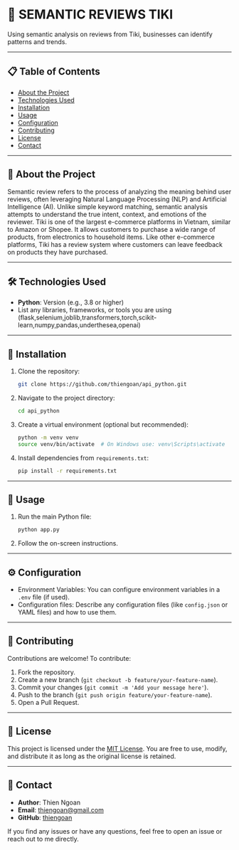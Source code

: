 # 📘 SEMANTIC REVIEWS TIKI

Using semantic analysis on reviews from Tiki, businesses can identify patterns and trends.

---

## 📋 Table of Contents

- [About the Project](#about-the-project)
- [Technologies Used](#technologies-used)
- [Installation](#installation)
- [Usage](#usage)
- [Configuration](#configuration)
- [Contributing](#contributing)
- [License](#license)
- [Contact](#contact)

---

## 📖 About the Project

Semantic review refers to the process of analyzing the meaning behind user reviews, often leveraging Natural Language Processing (NLP) and Artificial Intelligence (AI). Unlike simple keyword matching, semantic analysis attempts to understand the true intent, context, and emotions of the reviewer.
Tiki is one of the largest e-commerce platforms in Vietnam, similar to Amazon or Shopee. It allows customers to purchase a wide range of products, from electronics to household items. Like other e-commerce platforms, Tiki has a review system where customers can leave feedback on products they have purchased.

---

## 🛠️ Technologies Used

- **Python**: Version (e.g., 3.8 or higher)
- List any libraries, frameworks, or tools you are using (flask,selenium,joblib,transformers,torch,scikit-learn,numpy,pandas,underthesea,openai)

---

## 🚀 Installation

1. Clone the repository:
   ```bash
   git clone https://github.com/thiengoan/api_python.git
   ```
2. Navigate to the project directory:
   ```bash
   cd api_python
   ```
3. Create a virtual environment (optional but recommended):
   ```bash
   python -m venv venv
   source venv/bin/activate  # On Windows use: venv\Scripts\activate
   ```
4. Install dependencies from `requirements.txt`:
   ```bash
   pip install -r requirements.txt
   ```

---

## 📘 Usage

1. Run the main Python file:
   ```bash
   python app.py
   ```
2. Follow the on-screen instructions.

---

## ⚙️ Configuration

- Environment Variables: You can configure environment variables in a `.env` file (if used).
- Configuration files: Describe any configuration files (like `config.json` or YAML files) and how to use them.

---

## 🤝 Contributing

Contributions are welcome! To contribute:

1. Fork the repository.
2. Create a new branch (`git checkout -b feature/your-feature-name`).
3. Commit your changes (`git commit -m 'Add your message here'`).
4. Push to the branch (`git push origin feature/your-feature-name`).
5. Open a Pull Request.

---

## 📜 License

This project is licensed under the [MIT License](https://opensource.org/licenses/MIT). You are free to use, modify, and distribute it as long as the original license is retained.

---

## 📧 Contact

- **Author**: Thien Ngoan
- **Email**: [thiengoan@gmail.com](mailto\:thiengoan@gmail.com)
- **GitHub**: [thiengoan](https://github.com/thiengoan)

If you find any issues or have any questions, feel free to open an issue or reach out to me directly.
